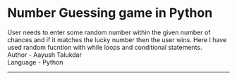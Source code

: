 # Number Guessing game in Python
User needs to enter some random number within the given number of chances and if it matches the lucky number then the user wins. Here I have used random fucntion with while loops and conditional statements.
<br>
Author - Aayush Talukdar
<br>
Language - Python
<hr>
